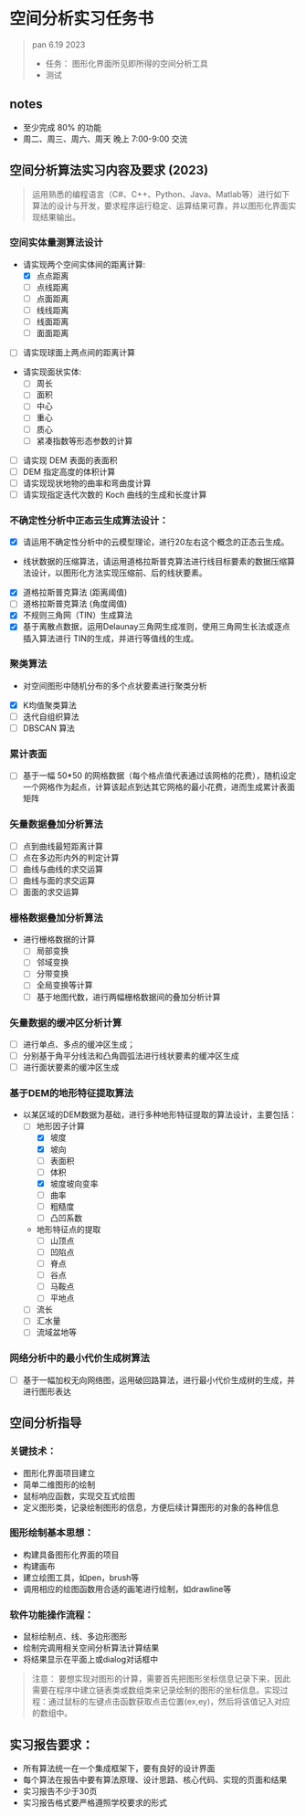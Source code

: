 # 空间分析实习任务书
> pan 6.19 2023
> - 任务： 图形化界面所见即所得的空间分析工具
> - 测试

## notes
- 至少完成 80% 的功能
- 周二、周三、周六、周天 晚上 7:00-9:00 交流

## 空间分析算法实习内容及要求 (2023)
> 运用熟悉的编程语言（C#、C++、Python、Java、Matlab等）进行如下算法的设计与开发，要求程序运行稳定、运算结果可靠，并以图形化界面实现结果输出。

### 空间实体量测算法设计

- 请实现两个空间实体间的距离计算:
  - [X] 点点距离
  - [ ] 点线距离
  - [ ] 点面距离
  - [ ] 线线距离
  - [ ] 线面距离
  - [ ] 面面距离
- [ ] 请实现球面上两点间的距离计算
- 请实现面状实体:
  - [ ] 周长
  - [ ] 面积
  - [ ] 中心
  - [ ] 重心
  - [ ] 质心
  - [ ] 紧凑指数等形态参数的计算
- [ ] 请实现 DEM 表面的表面积
- [ ] DEM 指定高度的体积计算
- [ ] 请实现现状地物的曲率和弯曲度计算
- [ ] 请实现指定迭代次数的 Koch 曲线的生成和长度计算

### 不确定性分析中正态云生成算法设计：
- [x] 请运用不确定性分析中的云模型理论，进行20左右这个概念的正态云生成。
- 线状数据的压缩算法，请运用道格拉斯普克算法进行线目标要素的数据压缩算法设计，以图形化方法实现压缩前、后的线状要素。
- [x] 道格拉斯普克算法 (距离阈值)
- [ ] 道格拉斯普克算法 (角度阈值)
- [x] 不规则三角网（TIN）生成算法
- [x] 基于离散点数据，运用Delaunay三角网生成准则，使用三角网生长法或逐点插入算法进行 TIN的生成，并进行等值线的生成。
### 聚类算法
- 对空间图形中随机分布的多个点状要素进行聚类分析
- [x] K均值聚类算法
- [ ] 迭代自组织算法
- [ ] DBSCAN 算法

### 累计表面
- [ ] 基于一幅 50*50 的网格数据（每个格点值代表通过该网格的花费），随机设定一个网格作为起点，计算该起点到达其它网格的最小花费，进而生成累计表面矩阵

### 矢量数据叠加分析算法
- [ ] 点到曲线最短距离计算
- [ ] 点在多边形内外的判定计算
- [ ] 曲线与曲线的求交运算
- [ ] 曲线与面的求交运算
- [ ] 面面的求交运算
### 栅格数据叠加分析算法
- 进行栅格数据的计算
  - [ ] 局部变换
  - [ ] 邻域变换
  - [ ] 分带变换
  - [ ] 全局变换等计算
  - [ ] 基于地图代数，进行两幅栅格数据间的叠加分析计算
### 矢量数据的缓冲区分析计算
- [ ] 进行单点、多点的缓冲区生成；
- [ ] 分别基于角平分线法和凸角圆弧法进行线状要素的缓冲区生成
- [ ] 进行面状要素的缓冲区生成
### 基于DEM的地形特征提取算法
- 以某区域的DEM数据为基础，进行多种地形特征提取的算法设计，主要包括：
  - [ ] 地形因子计算
    - [x] 坡度
    - [x] 坡向
    - [ ] 表面积
    - [ ] 体积
    - [x] 坡度坡向变率
    - [ ] 曲率
    - [ ] 粗糙度
    - [ ] 凸凹系数
  - 地形特征点的提取
    - [ ] 山顶点
    - [ ] 凹陷点
    - [ ] 脊点
    - [ ] 谷点
    - [ ] 马鞍点
    - [ ] 平地点
  - [ ] 流长
  - [ ] 汇水量
  - [ ] 流域盆地等
### 网络分析中的最小代价生成树算法
- [ ] 基于一幅加权无向网络图，运用破回路算法，进行最小代价生成树的生成，并进行图形表达

## 空间分析指导

### 关键技术：
- 图形化界面项目建立
- 简单二维图形的绘制
- 鼠标响应函数，实现交互式绘图
- 定义图形类，记录绘制图形的信息，方便后续计算图形的对象的各种信息

### 图形绘制基本思想：
- 构建具备图形化界面的项目
- 构建画布
- 建立绘图工具，如pen，brush等
- 调用相应的绘图函数用合适的画笔进行绘制，如drawline等

### 软件功能操作流程：
- 鼠标绘制点、线、多边形图形
- 绘制完调用相关空间分析算法计算结果
- 将结果显示在平面上或dialog对话框中

> 注意： 要想实现对图形的计算，需要首先把图形坐标信息记录下来，因此需要在程序中建立链表类或数组类来记录绘制的图形的坐标信息。实现过程：通过鼠标的左键点击函数获取点击位置(ex,ey)，然后将该值记入对应的数组中。

## 实习报告要求：
- 所有算法统一在一个集成框架下，要有良好的设计界面
- 每个算法在报告中要有算法原理、设计思路、核心代码、实现的页面和结果
- 实习报告不少于30页
- 实习报告格式要严格遵照学校要求的形式